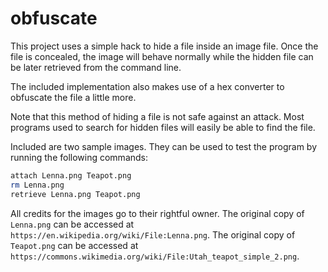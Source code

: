# obfuscate

This project uses a simple hack to hide a file inside an image file. Once the file is concealed, the image will behave normally while the hidden file can be later retrieved from the command line.

The included implementation also makes use of a hex converter to obfuscate the file a little more.

Note that this method of hiding a file is not safe against an attack. Most programs used to search for hidden files will easily be able to find the file.

Included are two sample images. They can be used to test the program by running the following commands:

```sh
attach Lenna.png Teapot.png
rm Lenna.png
retrieve Lenna.png Teapot.png
```

All credits for the images go to their rightful owner. The original copy of `Lenna.png` can be accessed at `https://en.wikipedia.org/wiki/File:Lenna.png`. The original copy of `Teapot.png` can be accessed at `https://commons.wikimedia.org/wiki/File:Utah_teapot_simple_2.png`.
